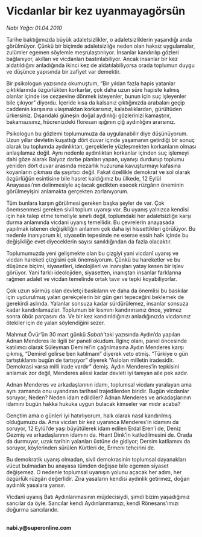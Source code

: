 # Vicdanlar bir kez uyanmayagörsün

*Nabi Yağcı 01.04.2010*

<div class="yazi"><p>Tarihe baktığımızda büyük adaletsizlikler, o adaletsizliklerin yaşandığı anda görülmüyor. Çünkü bir biçimde adaletsizliğe neden olan haksız uygulamalar, zulümler egemen söylemle meşrulaştırılıyor. İnsanlar kandırılıp gözleri bağlanıyor, akılları ve vicdanları bastırılabiliyor. Ancak insanlar bir kez aldatıldığını anladığında ikinci kez de aldatılabiliyorsa orada toplumun duygu ve düşünce yapısında bir zafiyet var demektir. </p>
<p>Bir psikologun yazısında okumuştum, “Bir yıldan fazla hapis yatanlar çıktıklarında özgürlükten korkarlar, çok daha uzun süre hapiste kalmış olanlar içinde ise cezaevine dönmek isteyenler, bunun için suç işleyenler bile çıkıyor” diyordu. İçeride kısa da kalsanız çıktığınızda arabaları geçip caddenin karşısına ulaşmaktan korkarsınız, kalabalıklardan, gürültüden ürkersiniz. Dışarıdaki güneşin doğal aydınlığı gözlerinizi kamaştırır, bakamazsınız, hücrenizdeki floresan ışığının çiğ aydınlığını ararsınız. </p>
<p>Psikologun bu gözlemi toplumumuza da uygulanabilir diye düşünüyorum. Uzun yıllar devletin kuşattığı dört duvar içinde yaşamanın getirdiği bir sonuç olarak bu toplumda aydınlıktan, gerçeklerle yüzleşmekten korkanların olması anlaşılamaz değil. Aynı nedenle aydınlıktan korkanlar içinden suç işlemeyi dahi göze alarak Balyoz darbe planları yapan, uyanışı durdurup toplumu yeniden dört duvar arasında mezarlık huzuruna kavuşturmayı kafasına koyanların çıkması da şaşırtıcı değil. Fakat özellikle demokrat ve sol olarak özgürlüğün esintisine bile hasret kaldığımız bu ülkede, 12 Eylül Anayasası’nın delinmesiyle açılacak gedikten esecek rüzgârın öneminin görülmeyişini anlamakta gerçekten zorlanıyorum. </p>
<p>Tüm bunlara karşın görülmesi gereken başka şeyler de var. Çok önemsenmesi gereken sivil toplum uyanışı var. Bu uyanış yalnızca kendisi için hak talep etme temeliyle sınırlı değil, toplumdaki her adaletsizliğe karşı durma anlamında vicdani uyanış temellidir. Bu çevrelerin anayasada yapılmak istenen değişikliğin anlamını çok daha iyi hissettikleri görülüyor. Bu nedenle inanıyorum ki, siyasetin tepesinde ne eserse essin halk içinde bu değişikliğe evet diyeceklerin sayısı sanıldığından da fazla olacaktır. </p>
<p>Toplumumuzda yeni gelişmekte olan bu çizgiyi yani vicdanî uyanış ve vicdan hareketi çizgisini çok önemsiyorum. Çünkü bu hareketler ve bu düşünce biçimi, siyasetleri, ideolojileri ve inanışları yatay kesen bir işlev görüyor. Yani farklı ideolojiden, siyasetten, inanıştan insanlar farklarına rağmen adalet ve vicdan temelinde ortak tavır ve tepki koyabiliyorlar. </p>
<p>Çok uzun sürmüş olan devletçi baskıların ve daha da önemlisi bu baskılar için uydurulmuş yalan gerekçelerin bir gün geri tepeceğini beklemek de gerekirdi aslında. Yalanlar sonsuza kadar sürdürülemez, insanlar sonsuza kadar kandırılamazlar. Toplumun bir kısmını kandırırısınız önce, yetmez sonra öbür parçasını da. Ve bir kez kandırıldığınızı anladığınızda vicdanınız ötekiler için de yalan söylendiğini sezer. </p>
<p>Mahmut Övür’ün 30 mart günkü <i>Sabah</i>’taki yazısında Aydın’da yapılan Adnan Menderes ile ilgili bir paneli okudum. İlginç olanı, panel öncesinde katılımcı olarak Süleyman Demirel’in çağrılmasına Aydın Menderes karşı çıkmış, “Demirel gelirse ben katılmam” diyerek veto etmiş. “Türkiye o gün tartıştıklarını bugün de tartışıyor” diyerek “Aslolan milletin iradesidir. Demokrasi varsa milli irade vardır” demiş. Aydın Menderes’in tepkisini anlamak zor değil, Menderes ailesi kadar devleti iyi tanıyan aile pek azdır. </p>
<p>Adnan Menderes ve arkadaşlarının idamı, toplumsal vicdanı yaralayan ama aynı zamanda onu uyandıran tarihsel trajedilerden biridir. Bugün vicdanlar soruyor; Neden? Neden idam edildiler? Adnan Menderes ve arkadaşlarının idamını bugün hakka hukuka uygun bulacak kimseler var mıdır acaba? </p>
<p>Gençtim ama o günleri iyi hatırlıyorum, halk olarak nasıl kandırılmış olduğumuzu da. Ama vicdan bir kez uyanınca Menderes’in idamını da soruyor, 12 Eylül’de yaşı büyütülerek idam edilen Erdal Eren’i de, Deniz Gezmiş ve arkadaşlarının idamını da. Hrant Dink’in katledilmesini de. Orada da durmuyor, uzak tarihin yalanları üstüne de gidiyor; Dersim katliamını da soruyor, köylerinden sürülen Kürtleri de, Ermeni tehcirini de. </p>
<p>Bu demokratik uyanış olmadan, sivil demokrasinin toplumsal dayanakları vücut bulmadan bu anayasa tümden değişse bile egemen siyaset değişemez. O nedenle toplumsal uyanışın yolunu açacak her adım, her özgürlük rüzgârı değerlidir. Zira yasaların kendisi aydınlık getirmez, doğan aydınlık yasalara yansır. </p>
<p>Vicdanî uyanış Batı Aydınlanmasının müjdecisiydi, şimdi bizim yaşadığımız sancılar da öyle. Sancılar kendi Aydınlanmamızı, kendi Rönesans’ımızı doğurma sancılarıdır.</p>
<p><b><br/>nabi.y@superonline.com</b></p></div>
